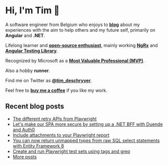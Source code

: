 # Hi, I'm Tim 👋

A software engineer from Belgium who enjoys to **[blog](https://timdeschryver.dev/blog)** about
my experiences with the aim to help others and my future self, primarily on
**Angular** and **.NET**.

Lifelong learner and **[open-source enthusiast](https://github.com/timdeschryver)**, mainly working **[NgRx](https://ngrx.io/)** and **[Angular Testing Library](https://testing-library.com/docs/angular-testing-library/)**.

Recognized by Microsoft as a **[Most Valuable Professional (MVP)](https://mvp.microsoft.com/en-us/PublicProfile/5004452?fullName=Tim%20Deschryver)**.

Also a hobby **runner**.

Find me on Twitter as **[@tim_deschryver](https://timdeschryver.dev/twitter)**.

Feel free to **[buy me a coffee](https://ko-fi.com/timdeschryver)** if you like my work.

<!-- prettier-ignore-start -->
<!-- BLOG:START -->

## Recent blog posts

- [The different retry APIs from Playwright](https://timdeschryver.dev/blog/the-different-retry-apis-from-playwright)
- [Let's make our SPA more secure by setting up a .NET BFF with Duende and Auth0](https://timdeschryver.dev/blog/lets-make-our-spa-more-secure-by-setting-up-a-net-bff-with-duende-and-auth0)
- [Include attachments to your Playwright report](https://timdeschryver.dev/blog/include-attachments-to-your-playwright-report)
- [You can now return unmapped types from raw SQL select statements with Entity Framework 8](https://timdeschryver.dev/blog/you-can-now-return-unmapped-types-from-raw-sql-select-statements-with-entity-framework-8)
- [Create and run Playwright test sets using tags and grep](https://timdeschryver.dev/blog/create-and-run-playwright-test-sets-using-tags-and-grep)
- [More posts](https://timdeschryver.dev/blog)

<!-- BLOG:END -->
<!-- prettier-ignore-end -->

